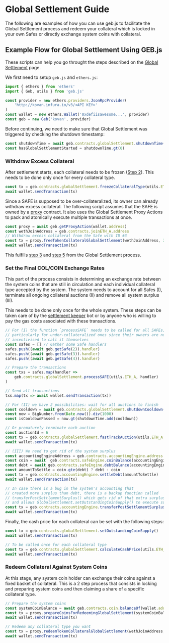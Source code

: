 # Global Settlement Guide

The following are examples of how you can use geb.js to facilitate the Global Settlement process and redeem your collateral which is locked in your own Safes or directly exchange system coins with collateral.

## Example Flow for Global Settlement Using GEB.js

These scripts can help you go throught the steps described on the [Global Settlement](https://docs.reflexer.finance/system-contracts/shutdown-module/global-settlement#the-shutdown-mechanism-9-crucial-steps) page. 

We first need to setup `geb.js` and `ethers.js`:

```typescript
import { ethers } from 'ethers'
import { Geb, utils } from 'geb.js'

const provider = new ethers.providers.JsonRpcProvider(
    'http://kovan.infura.io/v3/<API KEY>'
)
const wallet = new ethers.Wallet('0xdefiisawesome...', provider)
const geb = new Geb('kovan', provider)
```

Before continuing, we need to make sure that Global Settlement was triggered by checking the shutdown timestamp: 

```typescript
const shutdownTime = await geb.contracts.globalSettlement.shutdownTime()
const hasGlobalSettlementStarted = shutdownTime.gt(0)
```

### Withdraw Excess Collateral

After settlement starts, each collateral needs to be frozen \([Step 2](https://docs.reflexer.finance/system-contracts/shutdown-module/global-settlement#2-cage-ilk)\). This needs to be done only once for every collateral type. 

```typescript
const tx = geb.contracts.globalSettlement.freezeCollateralType(utils.ETH_A)
await wallet.sendTransaction(tx)
```

Since a SAFE is supposed to be over-collateralized, its owner can already withdraw excess collateral. The following script assumes that the SAFE is owned by a [proxy](https://github.com/reflexer-labs/ds-proxy/blob/master/src/proxy.sol) contract. It also uses the Global Settlement Proxy Actions to pack and atomically execute multiple transactions at once.

```typescript
const proxy = await geb.getProxyAction(wallet.address)
const wethJoinAddress = geb.contracts.joinETH_A.address
// Withdraw excess collateral from the Safe with ID #3
const tx = proxy.freeTokenCollateralGlobalSettlement(wethJoinAddress, 3)
await wallet.sendTransaction(tx)
```

This fulfills [step 3](https://docs.reflexer.finance/system-contracts/shutdown-module/global-settlement#3-skim-ilk-urn) and [step 5](https://docs.reflexer.finance/system-contracts/shutdown-module/global-settlement#5-free-ilk) from the Global Settlement process.

### Set the Final COL/COIN Exchange Rates 

This part of the process consists in determining an exchange rate between the system coins that are still in circulation and each individual collateral type accepted by the system. The system needs to account for all Safes \(I\), terminate all ongoing collateral auctions \(II\) and remove all system surplus \(III\).

This needs to be done only once for the whole system. These steps can be taken care of by the [settlement keeper](https://github.com/reflexer-labs/settlement-keeper) bot or by anyone who is willing to pay the gas costs associated with these transactions.

```typescript
// For (I) the function `processSAFE` needs to be called for all SAFEs,
// particularly for under-collateralized ones since their owners are not 
// incentivised to call it themselves
const safes = [] // Gather some Safe handlers 
safes.push((await geb.getSafe(2)).handler)
safes.push((await geb.getSafe(3)).handler)
safes.push((await geb.getSafe(4)).handler)

// Prepare the transactions
const txs = safes.map(handler => 
    geb.contracts.globalSettlement.processSAFE(utils.ETH_A, handler)
)

// Send all transactions
txs.map(tx => await wallet.sendTransaction(tx))

// For (II) we have 2 possibilities: wait for all auctions to finish
const cooldown = await geb.contracts.globalSettlement.shutdownCooldown()
const now = BigNumber.from(Date.now()).div(1000)
const isCooldownPassed = now.gt(shutdownTime.add(cooldown))

// Or prematurely terminate each auction
const auctionId = 6
const tx = geb.contracts.globalSettlement.fastTrackAuction(utils.ETH_A, auctionId)
await wallet.sendTransaction(tx)

// (III) We need to get rid of the system surplus
const accountingEngineAddress = geb.contracts.accountingEngine.address
const coin = await  geb.contracts.safeEngine.coinBalance(accountingEngineAddress)
const debt = await geb.contracts.safeEngine.debtBalance(accountingEngineAddress)
const amountToSettle = coin.gte(debt) ? debt : coin
const tx = geb.contracts.accountingEngine.settleDebt(amountToSettle)
await wallet.sendTransaction(tx)

// In case there is a bug in the system's accounting that 
// created more surplus than debt, there is a backup function called
// transferPostSettlementSurplus() which gets rid of that extra surplus
// and allows GlobalSettlement.setOutstandingCoinSupply() to execute successfuly
const tx = geb.contracts.accountingEngine.transferPostSettlementSurplus()
await wallet.sendTransaction(tx)
```

Finally, the cash price for each collateral can be set with the following steps:

```typescript
const tx = geb.contracts.globalSettlement.setOutstandingCoinSupply()
await wallet.sendTransaction(tx)

// To be called once for each collateral type
const tx = geb.contracts.globalSettlement.calculateCashPrice(utils.ETH_A)
await wallet.sendTransaction(tx)
```

### Redeem Collateral Against System Coins

At this stage, any system coin holder can exchange their coins against a fixed basket of collateral. This is a 2 step process that consists in locking and preparing system coins and then claiming a share of a specific collateral type.

```typescript
// Prepare the system coins
const systemCoinBalance = await geb.contracts.coin.balanceOf(wallet.address)
const tx = proxy.prepareCoinsForRedeemingGlobalSettlement(systemCoinBalance)
await wallet.sendTransaction(tx)

// Redeem any collateral type you want
const tx = proxy.redeemTokenCollateralGlobalSettlement(wethJoinAddress, utils.ETH_A, systemCoinBalance)
await wallet.sendTransaction(tx)
```

